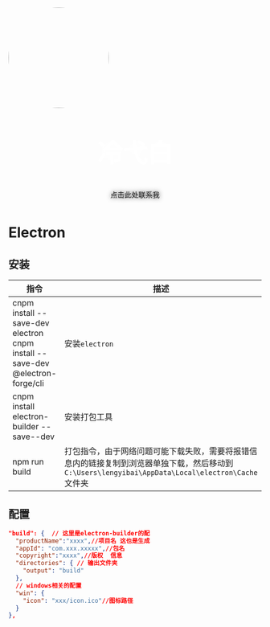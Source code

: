 <img class="lyb" src="http://lengyibai.gitee.io/img-bed/img/lyb.png" style="width:200px;margin:0 auto;border-radius:50%" />

<p style="font-size:50px;font-weight:bold;width:100%;text-align:center;color:#fff;text-shadow:0 0 15px">冷弋白</p>
<p style="text-align:center;color:#aaa;position: relative;top:-10px;text-shadow:0 0 10px"><a href='https://wpa.qq.com/msgrd?v=3&uin=1329670984&site=qq&menu=yes' style='text-decoration: none;
'>点击此处联系我</a></p>

# Electron

## 安装

| 指令                                                         | 描述                                                         |
| ------------------------------------------------------------ | ------------------------------------------------------------ |
| cnpm install --save-dev electron <br />cnpm install --save-dev @electron-forge/cli | 安装`electron`                                               |
| cnpm install electron-builder --save--dev                    | 安装打包工具                                                 |
| npm run build                                                | 打包指令，由于网络问题可能下载失败，需要将报错信息内的链接复制到浏览器单独下载，然后移动到`C:\Users\lengyibai\AppData\Local\electron\Cache`文件夹 |

## 配置

```json
"build": {  // 这里是electron-builder的配
  "productName":"xxxx",//项目名 这也是生成
  "appId": "com.xxx.xxxxx",//包名
  "copyright":"xxxx",//版权  信息
  "directories": { // 输出文件夹
    "output": "build"
  },
  // windows相关的配置
  "win": {
    "icon": "xxx/icon.ico"//图标路径
  }
},
```

